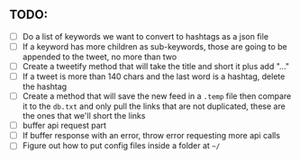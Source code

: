 ## TODO:

- [ ] Do a list of keywords we want to convert to hashtags as a json file
- [ ] If a keyword has more children as sub-keywords, those are going to be appended to the tweet, no more than two
- [ ] Create a tweetify method that will take the title and short it plus add "..."
- [ ] If a tweet is more than 140 chars and the last word is a hashtag, delete the hashtag
- [ ] Create a method that will save the new feed in a `.temp` file then compare it to the `db.txt` and only pull the links that are not duplicated, these are the ones that we'll short the links
- [ ] buffer api request part
- [ ] If buffer response with an error, throw error requesting more api calls
- [ ] Figure out how to put config files inside a folder at `~/`

